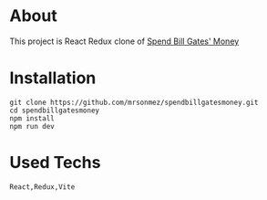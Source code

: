 # About

This project is React Redux clone of [Spend Bill Gates' Money](https://neal.fun/spend/)

# Installation

```git
git clone https://github.com/mrsonmez/spendbillgatesmoney.git
cd spendbillgatesmoney
npm install
npm run dev
```

# Used Techs

```
React,Redux,Vite
```
